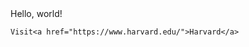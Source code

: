 <html lang="en">
  <body>
    Hello, world!
    
    Visit<a href="https://www.harvard.edu/">Harvard</a>
  </body>
</html>
